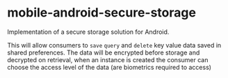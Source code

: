 # mobile-android-secure-storage

Implementation of a secure storage solution for Android.

This will allow consumers to `save` `query` and `delete` key value data saved in shared preferences.
The data will be encrypted before storage and decrypted on retrieval, when an instance is created the consumer can choose the access level of the data (are biometrics required to access)